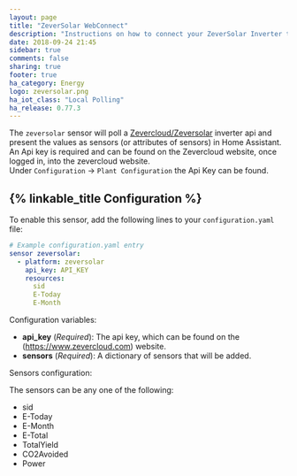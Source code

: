 ```yaml
---
layout: page
title: "ZeverSolar WebConnect"
description: "Instructions on how to connect your ZeverSolar Inverter to Home Assistant."
date: 2018-09-24 21:45
sidebar: true
comments: false
sharing: true
footer: true
ha_category: Energy
logo: zeversolar.png
ha_iot_class: "Local Polling"
ha_release: 0.77.3
---
```



The `zeversolar` sensor will poll a [Zevercloud/Zeversolar](https://www.zevercloud.com) inverter api and present the values as sensors (or attributes of sensors) in Home Assistant.
An Api key is required and can be found on the Zevercloud website, once logged in, into the zevercloud website.  
Under `Configuration` -> `Plant Configuration` the Api Key can be found.

## {% linkable_title Configuration %}

To enable this sensor, add the following lines to your `configuration.yaml` file:

```yaml
# Example configuration.yaml entry
sensor zeversolar:
  - platform: zeversolar
    api_key: API_KEY
    resources:
      sid
      E-Today
      E-Month
```

Configuration variables:

- **api_key** (*Required*): The api key, which can be found on the (https://www.zevercloud.com) website.
- **sensors** (*Required*): A dictionary of sensors that will be added.

Sensors configuration:

The sensors can be any one of the following:
- sid
- E-Today
- E-Month
- E-Total
- TotalYield
- CO2Avoided
- Power
